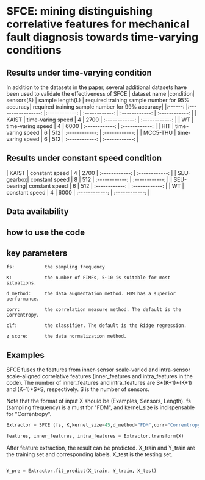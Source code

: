 
# SFCE: mining distinguishing correlative features for mechanical fault diagnosis towards time-varying conditions

## Results under time-varying condition
In addition to the datasets in the paper, several additional datasets have been used to validate the effectiveness of SFCE
| dataset name  	|condition|     sensors(S)     	| sample length(L) 	| required training sample number for 95% accuracy|  required training sample number for 99% accuracy|
|:------:	  |:-----------------:	|:------------:	| :------------:	| :------------:	| :------------:	|
|    KAIST  |      time-varing speed     	|     4   	| 2700 	| :------------:	| :------------:	|
|    WT   	|      time-varing speed     	|     4   	| 6000 	| :------------:	| :------------:	|
|    HIT   	|      time-varing speed     	|     6   	| 512 	| :------------:	| :------------:	|
|  MCC5-THU |      time-varing speed     	|     6   	| 512 	| :------------:	| :------------:	|

## Results under constant speed condition
|    KAIST   |      constant speed     	|     4   	| 2700 	| :------------:	| :------------:	|
| SEU-gearbox|      constant speed     	|     8   	| 512 	| :------------:	| :------------:	|
| SEU-bearing|      constant speed     	|     6   	| 512 	| :------------:	| :------------:	|
|    WT   	|      constant speed     	|     4   	| 6000 	| :------------:	| :------------:	|


## Data availability


## how to use the code
## key parameters
```
fs:           the sampling frequency

K:            the number of FIMFs, 5~10 is suitable for most situations.

d_method:     the data augmentation method. FDM has a superior performance.

corr:         the correlation measure method. The default is the Correntropy.

clf:          the classifier. The default is the Ridge regression.

z_score:      the data normalization method.
```

## Examples

SFCE fuses the features from inner-sensor scale-varied and intra-sensor scale-aligned correlative features (inner_features and intra_features in the code). The number of inner_features and intra_features are S\*(K+1)\*(K+1) and (K+1)\*S\*S, respectively. S is the number of sensors.

Note that the format of input X should be (Examples, Sensors, Length).  fs (sampling frequency) is a must for "FDM", and kernel_size is indispensable for "Correntropy". 

```python
Extractor = SFCE (fs, K,kernel_size=45,d_method="FDM",corr="Correntropy",clf="RR",z_score=True)

features, inner_features, intra_features = Extractor.transform(X)
```

After feature extraction, the result can be predicted.  X_train and Y_train are the training set and corresponding labels.  X_test is the testing set.

```python

Y_pre = Extractor.fit_predict(X_train, Y_train, X_test)
```

